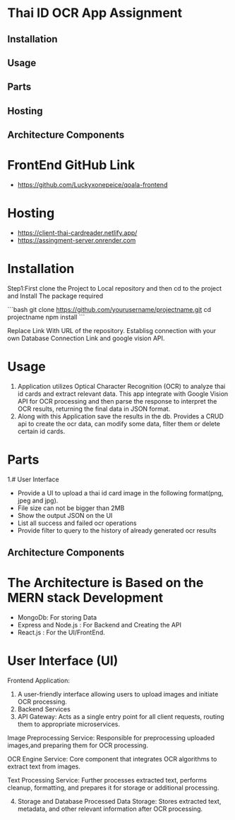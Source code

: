 # Thai ID OCR App Assignment

## Installation
## Usage 
## Parts
## Hosting
## Architecture Components

# FrontEnd GitHub Link
- https://github.com/Luckyxonepeice/qoala-frontend

# Hosting
- https://client-thai-cardreader.netlify.app/
- https://assingment-server.onrender.com
  
# Installation

Step1:First clone the Project to Local repository and then cd to the project and
Install The package required 

\`\`\`bash
git clone https://github.com/yourusername/projectname.git
cd projectname
npm install
\`\`\`

Replace Link With URL of the repository. Establisg connection with your own Database Connection Link and google vision API.

# Usage
1. Application utilizes Optical Character Recognition (OCR) to analyze thai id cards and extract relevant data. This app  integrate with Google Vision API for OCR processing and then parse the response to interpret the OCR results, returning the final data in JSON format.
2. Along with this Application save the results in the db. Provides a CRUD api to create the ocr data,  can modify some data, filter them or delete certain id cards.

# Parts
1.# User Interface
- Provide a UI to upload a thai id card image in the following format(png, jpeg and jpg).
- File size can not be bigger than 2MB
- Show the output JSON on the UI
- List all success and failed ocr operations
- Provide filter to query to the history of already generated ocr results

## Architecture Components

# The Architecture is Based on the MERN stack Development
- MongoDb: For storing Data
- Express and Node.js : For Backend and Creating the API
- React.js : For the UI/FrontEnd.
  
# User Interface (UI)
Frontend Application: 
1. A user-friendly interface allowing users to upload images and initiate OCR processing.
2. Backend Services
3. API Gateway: Acts as a single entry point for all client requests, routing them to appropriate microservices.

Image Preprocessing Service: Responsible for preprocessing uploaded images,and preparing them for OCR processing.

OCR Engine Service: Core component that integrates OCR algorithms to extract text from images.

Text Processing Service: Further processes extracted text, performs cleanup, formatting, and prepares it for storage or additional processing.

4. Storage and Database
Processed Data Storage: Stores extracted text, metadata, and other relevant information after OCR processing.
